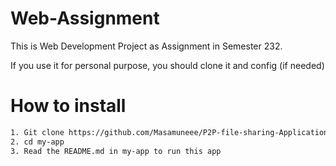 # Web-Assignment
 
This is Web Development Project as Assignment in Semester 232.

If you use it for personal purpose, you should clone it and config (if needed)

# How to install
```bash
1. Git clone https://github.com/Masamuneee/P2P-file-sharing-Application.git
2. cd my-app
3. Read the README.md in my-app to run this app
```
